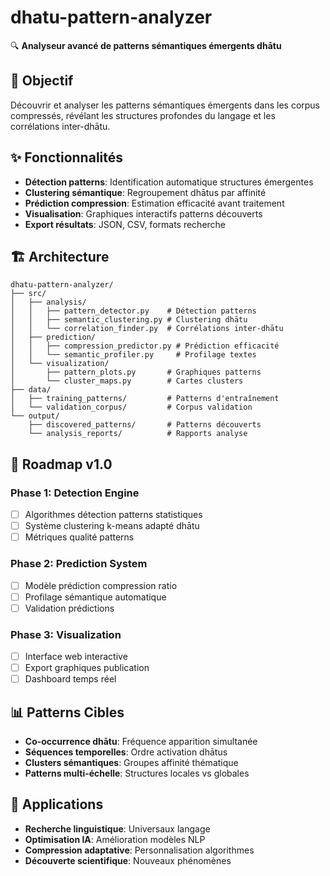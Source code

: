 # dhatu-pattern-analyzer

🔍 **Analyseur avancé de patterns sémantiques émergents dhātu**

## 🎯 Objectif

Découvrir et analyser les patterns sémantiques émergents dans les corpus compressés, révélant les structures profondes du langage et les corrélations inter-dhātu.

## ✨ Fonctionnalités

- **Détection patterns**: Identification automatique structures émergentes
- **Clustering sémantique**: Regroupement dhātus par affinité
- **Prédiction compression**: Estimation efficacité avant traitement
- **Visualisation**: Graphiques interactifs patterns découverts
- **Export résultats**: JSON, CSV, formats recherche

## 🏗️ Architecture

```
dhatu-pattern-analyzer/
├── src/
│   ├── analysis/
│   │   ├── pattern_detector.py    # Détection patterns
│   │   ├── semantic_clustering.py # Clustering dhātu
│   │   └── correlation_finder.py  # Corrélations inter-dhātu
│   ├── prediction/
│   │   ├── compression_predictor.py # Prédiction efficacité
│   │   └── semantic_profiler.py     # Profilage textes
│   └── visualization/
│       ├── pattern_plots.py       # Graphiques patterns
│       └── cluster_maps.py        # Cartes clusters
├── data/
│   ├── training_patterns/         # Patterns d'entraînement
│   └── validation_corpus/         # Corpus validation
└── output/
    ├── discovered_patterns/       # Patterns découverts
    └── analysis_reports/          # Rapports analyse
```

## 🚀 Roadmap v1.0

### Phase 1: Detection Engine
- [ ] Algorithmes détection patterns statistiques
- [ ] Système clustering k-means adapté dhātu
- [ ] Métriques qualité patterns

### Phase 2: Prediction System
- [ ] Modèle prédiction compression ratio
- [ ] Profilage sémantique automatique
- [ ] Validation prédictions

### Phase 3: Visualization
- [ ] Interface web interactive
- [ ] Export graphiques publication
- [ ] Dashboard temps réel

## 📊 Patterns Cibles

- **Co-occurrence dhātu**: Fréquence apparition simultanée
- **Séquences temporelles**: Ordre activation dhātus
- **Clusters sémantiques**: Groupes affinité thématique
- **Patterns multi-échelle**: Structures locales vs globales

## 🔬 Applications

- **Recherche linguistique**: Universaux langage
- **Optimisation IA**: Amélioration modèles NLP
- **Compression adaptative**: Personnalisation algorithmes
- **Découverte scientifique**: Nouveaux phénomènes